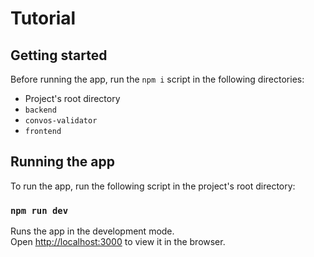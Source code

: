 # Tutorial

## Getting started

Before running the app, run the `npm i` script in the following directories:

- Project's root directory
- `backend`
- `convos-validator`
- `frontend`

## Running the app

To run the app, run the following script in the project's root directory:

### `npm run dev`

Runs the app in the development mode.\
Open [http://localhost:3000](http://localhost:3000) to view it in the browser.